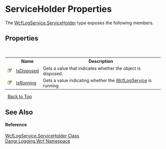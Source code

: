 # ServiceHolder Properties
 

The <a href="T_Dangr_Logging_Wcf_WcfLogService_ServiceHolder">WcfLogService.ServiceHolder</a> type exposes the following members.


## Properties
&nbsp;<table><tr><th></th><th>Name</th><th>Description</th></tr><tr><td>![Public property](media/pubproperty.gif "Public property")</td><td><a href="P_Dangr_Logging_Wcf_WcfLogService_ServiceHolder_IsDisposed">IsDisposed</a></td><td>
Gets a value that indicates whether the object is disposed.</td></tr><tr><td>![Public property](media/pubproperty.gif "Public property")</td><td><a href="P_Dangr_Logging_Wcf_WcfLogService_ServiceHolder_IsRunning">IsRunning</a></td><td>
Gets a value indicating whether the <a href="T_Dangr_Logging_Wcf_WcfLogService">WcfLogService</a> is running</td></tr></table>&nbsp;
<a href="#serviceholder-properties">Back to Top</a>

## See Also


#### Reference
<a href="T_Dangr_Logging_Wcf_WcfLogService_ServiceHolder">WcfLogService.ServiceHolder Class</a><br /><a href="N_Dangr_Logging_Wcf">Dangr.Logging.Wcf Namespace</a><br />